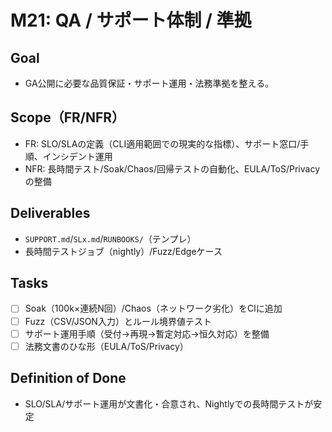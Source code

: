 ﻿# M21: QA / サポート体制 / 準拠

## Goal
- GA公開に必要な品質保証・サポート運用・法務準拠を整える。

## Scope（FR/NFR）
- FR: SLO/SLAの定義（CLI適用範囲での現実的な指標）、サポート窓口/手順、インシデント運用
- NFR: 長時間テスト/Soak/Chaos/回帰テストの自動化、EULA/ToS/Privacyの整備

## Deliverables
- `SUPPORT.md`/`SLx.md`/`RUNBOOKS/`（テンプレ）
- 長時間テストジョブ（nightly）/Fuzz/Edgeケース

## Tasks
- [ ] Soak（100k×連続N回）/Chaos（ネットワーク劣化）をCIに追加
- [ ] Fuzz（CSV/JSON入力）とルール境界値テスト
- [ ] サポート運用手順（受付→再現→暫定対応→恒久対応）を整備
- [ ] 法務文書のひな形（EULA/ToS/Privacy）

## Definition of Done
- SLO/SLA/サポート運用が文書化・合意され、Nightlyでの長時間テストが安定
